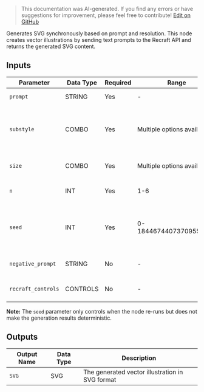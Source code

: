 > This documentation was AI-generated. If you find any errors or have suggestions for improvement, please feel free to contribute! [Edit on GitHub](https://github.com/Comfy-Org/embedded-docs/blob/main/comfyui_embedded_docs/docs/RecraftTextToVectorNode/en.md)

Generates SVG synchronously based on prompt and resolution. This node creates vector illustrations by sending text prompts to the Recraft API and returns the generated SVG content.

## Inputs

| Parameter | Data Type | Required | Range | Description |
|-----------|-----------|----------|-------|-------------|
| `prompt` | STRING | Yes | - | Prompt for the image generation. (default: "") |
| `substyle` | COMBO | Yes | Multiple options available | The specific illustration style to use for generation. Options are determined by the vector illustration substyles available in RecraftStyleV3. |
| `size` | COMBO | Yes | Multiple options available | The size of the generated image. (default: 1024x1024) |
| `n` | INT | Yes | 1-6 | The number of images to generate. (default: 1, min: 1, max: 6) |
| `seed` | INT | Yes | 0-18446744073709551615 | Seed to determine if node should re-run; actual results are nondeterministic regardless of seed. (default: 0, min: 0, max: 18446744073709551615) |
| `negative_prompt` | STRING | No | - | An optional text description of undesired elements on an image. (default: "") |
| `recraft_controls` | CONTROLS | No | - | Optional additional controls over the generation via the Recraft Controls node. |

**Note:** The `seed` parameter only controls when the node re-runs but does not make the generation results deterministic.

## Outputs

| Output Name | Data Type | Description |
|-------------|-----------|-------------|
| `SVG` | SVG | The generated vector illustration in SVG format |
